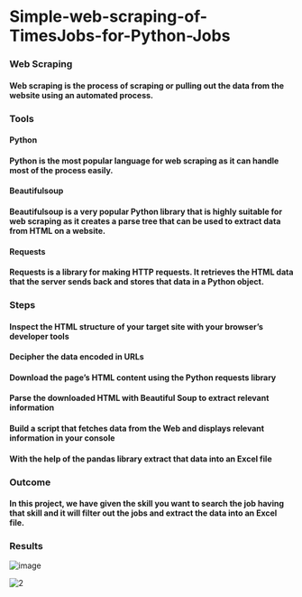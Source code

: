 # Simple-web-scraping-of-TimesJobs-for-Python-Jobs

### Web Scraping
#### Web scraping is the process of scraping or pulling out the data from the website using an automated process.

### Tools

#### Python
#### Python is the most popular language for web scraping as it can handle most of the process easily. 

#### Beautifulsoup
#### Beautifulsoup is a very popular Python library that is highly suitable for web scraping as it creates a parse tree that can be used to extract data from HTML on a website.

#### Requests
#### Requests is a library for making HTTP requests. It retrieves the HTML data that the server sends back and stores that data in a Python object.

### Steps
#### Inspect the HTML structure of your target site with your browser’s developer tools
#### Decipher the data encoded in URLs
#### Download the page’s HTML content using the Python requests library
#### Parse the downloaded HTML with Beautiful Soup to extract relevant information
#### Build a script that fetches data from the Web and displays relevant information in your console
#### With the help of the pandas library extract that data into an Excel file

### Outcome
#### In this project, we have given the skill you want to search the job having that skill and it will filter out the jobs and extract the data into an Excel file.

### Results

![image](https://github.com/bikash330/Simple-web-scraping-of-TimesJobs-for-Python-Jobs/assets/64688350/942301dc-1bd8-45b1-9cc0-7e51c41e7257)

![2](https://github.com/bikash330/Simple-web-scraping-of-TimesJobs-for-Python-Jobs/assets/64688350/f51d9308-8a46-4f47-8da3-25509aa434de)
